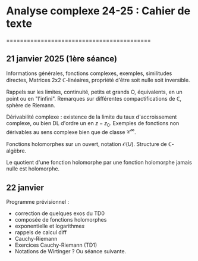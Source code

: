 # Analyse complexe 24-25 : Cahier de texte
==========================================





21 janvier 2025 (1ère séance)
---------------

Informations générales, fonctions complexes, exemples, similitudes directes, Matrices 2x2 $\mathbb C$-linéaires, propriété d'être soit nulle soit inversible.

Rappels sur les limites, continuité, petits et grands O, équivalents, en un point ou en "l'infini". Remarques sur différentes compactifications de $\mathbb C$, sphère de Riemann.

Dérivabilité complexe : existence de la limite du taux d'accroissement complexe, ou bien DL d'ordre un en $z-z_0$.
Exemples de fonctions non dérivables au sens complexe bien que de classe $\mathcal C^\infty$.

Fonctions holomorphes sur un ouvert, notation $\mathcal O(U)$. Structure de $\mathbb C$-algèbre.

Le quotient d'une fonction holomorphe par une fonction holomorphe jamais nulle est holomorphe.

22 janvier
----------

Programme prévisionnel : 
- correction de quelques exos du TD0
- composée de fonctions holomorphes
- exponentielle et logarithme*s*
- rappels de calcul diff
- Cauchy-Riemann
- Exercices Cauchy-Riemann (TD1)
- Notations de Wirtinger ? Ou séance suivante.

